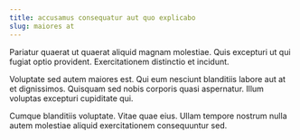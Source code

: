 ```yaml
---
title: accusamus consequatur aut quo explicabo
slug: maiores at
---
```


Pariatur quaerat ut quaerat aliquid magnam molestiae. Quis excepturi ut qui fugiat optio provident. Exercitationem distinctio et incidunt.

Voluptate sed autem maiores est. Qui eum nesciunt blanditiis labore aut at et dignissimos. Quisquam sed nobis corporis quasi aspernatur. Illum voluptas excepturi cupiditate qui.

Cumque blanditiis voluptate. Vitae quae eius. Ullam tempore nostrum nulla autem molestiae aliquid exercitationem consequuntur sed.
